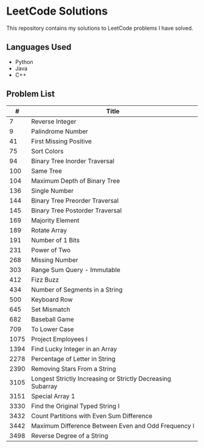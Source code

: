 # LeetCode Solutions

This repository contains my solutions to LeetCode problems I have solved.

## Languages Used

- Python
- Java
- C++

## Problem List

| #    | Title                                                       |
| ---- | ----------------------------------------------------------- |
| 7    | Reverse Integer                                             |
| 9    | Palindrome Number                                           |
| 41   | First Missing Positive                                      |
| 75   | Sort Colors                                                 |
| 94   | Binary Tree Inorder Traversal                               |
| 100  | Same Tree                                                   |
| 104  | Maximum Depth of Binary Tree                                |
| 136  | Single Number                                               |
| 144  | Binary Tree Preorder Traversal                              |
| 145  | Binary Tree Postorder Traversal                             |
| 169  | Majority Element                                            |
| 189  | Rotate Array                                                |
| 191  | Number of 1 Bits                                            |
| 231  | Power of Two                                                |
| 268  | Missing Number                                              |
| 303  | Range Sum Query - Immutable                                 |
| 412  | Fizz Buzz                                                   |
| 434  | Number of Segments in a String                              |
| 500  | Keyboard Row                                                |
| 645  | Set Mismatch                                                |
| 682  | Baseball Game                                               |
| 709  | To Lower Case                                               |
| 1075 | Project Employees I                                         |
| 1394 | Find Lucky Integer in an Array                              |
| 2278 | Percentage of Letter in String                              |
| 2390 | Removing Stars From a String                                |
| 3105 | Longest Strictly Increasing or Strictly Decreasing Subarray |
| 3151 | Special Array 1                                             |
| 3330 | Find the Original Typed String I                            |
| 3432 | Count Partitions with Even Sum Difference                   |
| 3442 | Maximum Difference Between Even and Odd Frequency I         |
| 3498 | Reverse Degree of a String |